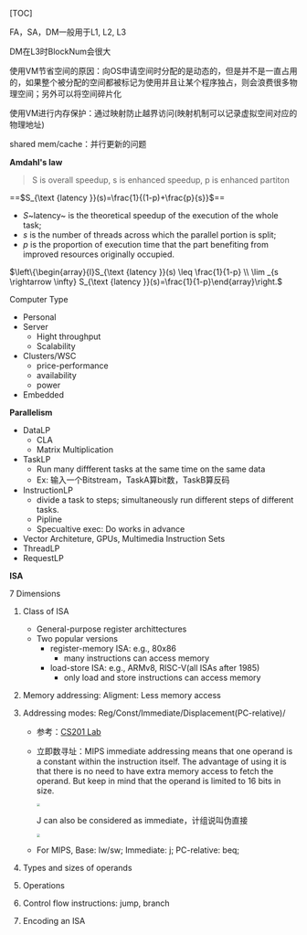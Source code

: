 [TOC]

FA，SA，DM一般用于L1, L2, L3

DM在L3时BlockNum会很大



使用VM节省空间的原因：向OS申请空间时分配的是动态的，但是并不是一直占用的，如果整个被分配的空间都被标记为使用并且让某个程序独占，则会浪费很多物理空间；另外可以将空间碎片化

使用VM进行内存保护：通过映射防止越界访问(映射机制可以记录虚拟空间对应的物理地址)



shared mem/cache：并行更新的问题



**Amdahl's law**

> S is overall speedup, s is enhanced speedup, p is enhanced partiton

==$S_{\text {latency }}(s)=\frac{1}{(1-p)+\frac{p}{s}}$==

* *S*~latency~ is the theoretical speedup of the execution of the whole task;
* *s* is the number of threads across which the parallel portion is split;
* *p* is the proportion of execution time that the part benefiting from improved resources originally occupied.

$\left\{\begin{array}{l}S_{\text {latency }}(s) \leq \frac{1}{1-p} \\ \lim _{s \rightarrow \infty} S_{\text {latency }}(s)=\frac{1}{1-p}\end{array}\right.$



Computer Type

* Personal
* Server
    * Hight throughput
    * Scalability
* Clusters/WSC
    * price-performance
    * availability
    * power
* Embedded



**Parallelism**

* DataLP
    * CLA
    * Matrix Multiplication
* TaskLP
    * Run many diffferent tasks at the same time on the same data
    * Ex: 输入一个Bitstream，TaskA算bit数，TaskB算反码
* InstructionLP
    * divide a task to steps; simultaneously run different steps of different tasks.
    * Pipline
    * Specualtive exec: Do works in advance
* Vector Architeture, GPUs, Multimedia Instruction Sets
* ThreadLP
* RequestLP



**ISA**

7 Dimensions

1. Class of ISA
    * General-purpose register archittectures
    * Two popular versions
        * register-memory ISA: e.g., 80x86
            * many instructions can access memory
        * load-store ISA: e.g., ARMv8, RISC-V(all ISAs after 1985)
            * only load and store instructions can access memory

2. Memory addressing: Aligment: Less memory access

3. Addressing modes: Reg/Const/Immediate/Displacement(PC-relative)/

    * 参考：[CS201 Lab](https://www.cs.uregina.ca/Links/class-info/201/SPIM-AddressingMode/lecture.html)

    * 立即数寻址：MIPS immediate addressing means that one operand is a constant within the instruction itself. The advantage of using it is that there is no need to have extra memory access to fetch the operand. But keep in mind that the operand is limited to 16 bits in size.

        <img src="https://www.cs.uregina.ca/Links/class-info/201/SPIM-AddressingMode/addi.gif" style="zoom:33%;" >

        J can also be considered as immediate，计组说叫伪直接

        <img src="https://www.cs.uregina.ca/Links/class-info/201/SPIM-AddressingMode/j.gif" style="zoom:33%;" >

    * For MIPS, Base: lw/sw; Immediate: j; PC-relative: beq;

4. Types and sizes of operands

5. Operations

6. Control flow instructions: jump, branch

7. Encoding an ISA
